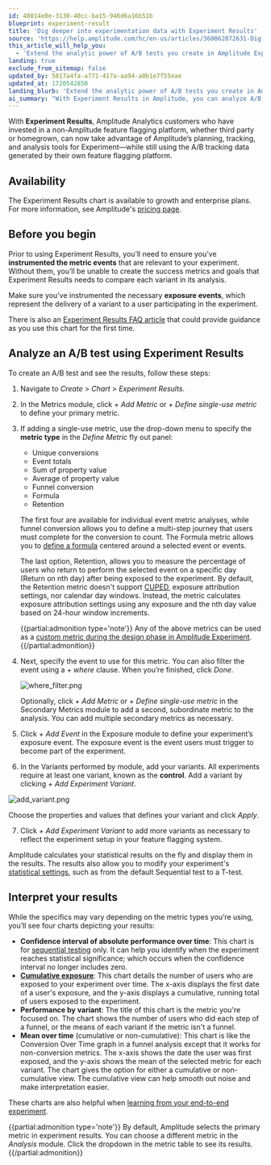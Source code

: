```yaml
---
id: 48014e0e-3130-40cc-ba15-946d6a16b51b
blueprint: experiment-result
title: 'Dig deeper into experimentation data with Experiment Results'
source: 'https://help.amplitude.com/hc/en-us/articles/360062072631-Dig-deeper-into-experimentation-data-with-Experiment-Results'
this_article_will_help_you:
  - 'Extend the analytic power of A/B tests you create in Amplitude Experiment'
landing: true
exclude_from_sitemap: false
updated_by: 5817a4fa-a771-417a-aa94-a0b1e7f55eae
updated_at: 1720542850
landing_blurb: 'Extend the analytic power of A/B tests you create in Amplitude Experiment'
ai_summary: "With Experiment Results in Amplitude, you can analyze A/B tests using your own feature flagging platform's data. Ensure you've instrumented relevant metric and exposure events. Follow steps to define metrics and variants, view statistical results, and interpret charts showing confidence intervals, cumulative exposure, performance by variant, and mean over time. These tools help you make data-driven decisions and optimize your experiments effectively."
---
```

With **Experiment Results**, Amplitude Analytics customers who have invested in a non-Amplitude feature flagging platform, whether third party or homegrown, can now take advantage of Amplitude’s planning, tracking, and analysis tools for Experiment—while still using the A/B tracking data generated by their own feature flagging platform.

## Availability

The Experiment Results chart is available to growth and enterprise plans. For more information, see Amplitude's [pricing page](https://amplitude.com/pricing).

## Before you begin

Prior to using Experiment Results, you’ll need to ensure you’ve **instrumented the metric events** that are relevant to your experiment. Without them, you’ll be unable to create the success metrics and goals that Experiment Results needs to compare each variant in its analysis.

Make sure you’ve instrumented the necessary **exposure events**, which represent the delivery of a variant to a user participating in the experiment.

There is also an [Experiment Results FAQ article](/docs/faq/experiment-analysis) that could provide guidance as you use this chart for the first time. 

## Analyze an A/B test using Experiment Results

To create an A/B test and see the results, follow these steps:

1. Navigate to *Create* > *Chart* > *Experiment Results*.
2. In the Metrics module, click *+ Add Metric* or *+* *Define single-use metric* to define your primary metric.
3. If adding a single-use metric, use the drop-down menu to specify the **metric type** in the *Define Metric* fly out panel:

      * Unique conversions
      * Event totals
      * Sum of property value
      * Average of property value
      * Funnel conversion
      * Formula
      * Retention

	The first four are available for individual event metric analyses, while funnel conversion allows you to define a multi-step journey that users must complete for the conversion to count. The Formula metric allows you to [define a formula](/docs/analytics/charts/experiment-results/experiment-results-use-formula-metrics) centered around a selected event or events. 

	The last option, Retention, allows you to measure the percentage of users who return to perform the selected event on a specific day (Return on nth day) after being exposed to the experiment. By default, the Retention metric doesn't support [CUPED](/docs/feature-experiment/workflow/finalize-statistical-preferences), exposure attribution settings, nor calendar day windows. Instead, the metric calculates exposure attribution settings using any exposure and the nth day value based on 24-hour window increments.

	{{partial:admonition type='note'}}
	Any of the above metrics can be used as a [custom metric during the design phase in Amplitude Experiment](/docs/feature-experiment/workflow/define-goals). 
	{{/partial:admonition}}

4. Next, specify the event to use for this metric. You can also filter the event using a *+ where* clause. When you’re finished, click *Done*.   

	![where_filter.png](/docs/output/img/experiment-results/where-filter-png.png)

	Optionally, click *+* *Add Metric* or *+* *Define single-use metric* in the Secondary Metrics module to add a second, subordinate metric to the analysis. You can add multiple secondary metrics as necessary.

5. Click *+ Add* *Event* in the Exposure module to define your experiment’s exposure event. The exposure event is the event users must trigger to become part of the experiment.
6. In the Variants performed by module, add your variants. All experiments require at least one variant, known as the **control**. Add a variant by clicking *+ Add Experiment Variant*.  
  
  ![add_variant.png](/docs/output/img/experiment-results/add-variant-png.png)
  
  Choose the properties and values that defines your variant and click *Apply*.

7. Click *+ Add Experiment Variant* to add more variants as necessary to reflect the experiment setup in your feature flagging system.

Amplitude calculates your statistical results on the fly and display them in the results. The results also allow you to modify your experiment's [statistical settings](/docs/feature-experiment/workflow/finalize-statistical-preferences), such as from the default Sequential test to a T-test. 

## Interpret your results

While the specifics may vary depending on the metric types you’re using, you’ll see four charts depicting your results:

* **Confidence interval of absolute performance over time**: This chart is for [sequential testing](https://help.amplitude.com/hc/en-us/articles/17767898439835) only. It can help you identify when the experiment reaches statistical significance; which occurs when the confidence interval no longer includes zero.
* [**Cumulative exposure**](/docs/feature-experiment/advanced-techniques/cumulative-exposure-change-slope): This chart details the number of users who are exposed to your experiment over time. The x-axis displays the first date of a user's exposure, and the y-axis displays a cumulative, running total of users exposed to the experiment.
* **Performance by variant**: The title of this chart is the metric you're focused on. The chart shows the number of users who did each step of a funnel, or the means of each variant if the metric isn't a funnel.
* **Mean over time** (cumulative or non-cumulative): This chart is like the Conversion Over Time graph in a funnel analysis except that it works for non-conversion metrics. The x-axis shows the date the user was first exposed, and the y-axis shows the mean of the selected metric for each variant. The chart gives the option for either a cumulative or non-cumulative view. The cumulative view can help smooth out noise and make interpretation easier.

These charts are also helpful when [learning from your end-to-end experiment](/docs/feature-experiment/overview). 

{{partial:admonition type='note'}}
By default, Amplitude selects the primary metric in experiment results. You can choose a different metric in the *Analysis* module. Click the dropdown in the metric table to see its results. 
{{/partial:admonition}}